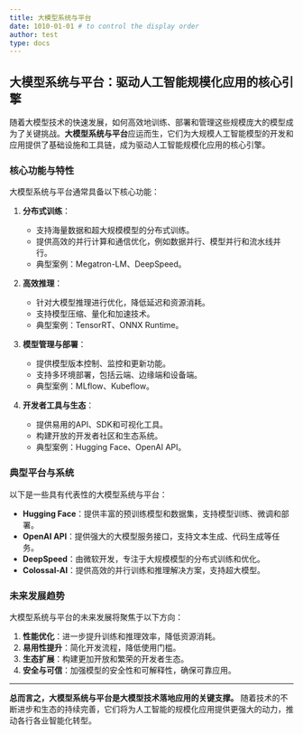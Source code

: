 ```yaml
---
title: 大模型系统与平台
date: 1010-01-01 # to control the display order
author: test
type: docs
---
```


## 大模型系统与平台：驱动人工智能规模化应用的核心引擎

随着大模型技术的快速发展，如何高效地训练、部署和管理这些规模庞大的模型成为了关键挑战。**大模型系统与平台**应运而生，它们为大规模人工智能模型的开发和应用提供了基础设施和工具链，成为驱动人工智能规模化应用的核心引擎。

### 核心功能与特性

大模型系统与平台通常具备以下核心功能：

1. **分布式训练**：
   - 支持海量数据和超大规模模型的分布式训练。
   - 提供高效的并行计算和通信优化，例如数据并行、模型并行和流水线并行。
   - 典型案例：Megatron-LM、DeepSpeed。

2. **高效推理**：
   - 针对大模型推理进行优化，降低延迟和资源消耗。
   - 支持模型压缩、量化和加速技术。
   - 典型案例：TensorRT、ONNX Runtime。

3. **模型管理与部署**：
   - 提供模型版本控制、监控和更新功能。
   - 支持多环境部署，包括云端、边缘端和设备端。
   - 典型案例：MLflow、Kubeflow。

4. **开发者工具与生态**：
   - 提供易用的API、SDK和可视化工具。
   - 构建开放的开发者社区和生态系统。
   - 典型案例：Hugging Face、OpenAI API。

### 典型平台与系统

以下是一些具有代表性的大模型系统与平台：

- **Hugging Face**：提供丰富的预训练模型和数据集，支持模型训练、微调和部署。
- **OpenAI API**：提供强大的大模型服务接口，支持文本生成、代码生成等任务。
- **DeepSpeed**：由微软开发，专注于大规模模型的分布式训练和优化。
- **Colossal-AI**：提供高效的并行训练和推理解决方案，支持超大模型。

### 未来发展趋势

大模型系统与平台的未来发展将聚焦于以下方向：

1. **性能优化**：进一步提升训练和推理效率，降低资源消耗。
2. **易用性提升**：简化开发流程，降低使用门槛。
3. **生态扩展**：构建更加开放和繁荣的开发者生态。
4. **安全与可信**：加强模型的安全性和可解释性，确保可靠应用。

---

**总而言之，大模型系统与平台是大模型技术落地应用的关键支撑。** 随着技术的不断进步和生态的持续完善，它们将为人工智能的规模化应用提供更强大的动力，推动各行各业智能化转型。